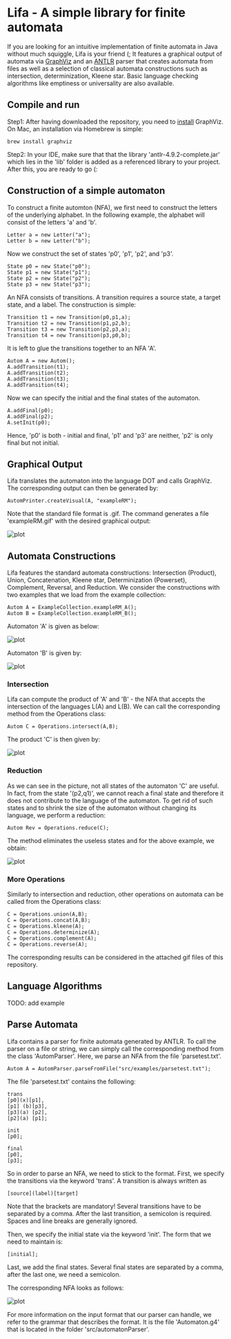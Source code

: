 <h1>
  Lifa - A simple library for finite automata
</h1>

If you are looking for an intuitive implementation of finite automata in Java without much squiggle, Lifa is your friend (;
It features a graphical output of automata via [GraphViz](https://graphviz.org/) and an [ANTLR](https://www.antlr.org/) parser that creates automata from files as well as a selection of classical automata constructions such as intersection, determinization, Kleene star. 
Basic language checking algorithms like emptiness or universality are also available.

<h2>
  Compile and run
</h2>

Step1: After having downloaded the repository, you need to [install](https://graphviz.org/download/) GraphViz.
On Mac, an installation via Homebrew is simple:
```
brew install graphviz
```

Step2: In your IDE, make sure that that the library 'antlr-4.9.2-complete.jar' which lies in the 'lib' folder is added as a referenced library to your project.
After this, you are ready to go (:

<h2>
  Construction of a simple automaton
</h2>

To construct a finite automton (NFA), we first need to construct the letters of the underlying alphabet.
In the following example, the alphabet will consist of the letters 'a' and 'b'.
```
Letter a = new Letter("a");
Letter b = new Letter("b");
```

Now we construct the set of states 'p0', 'p1', 'p2', and 'p3'.
```
State p0 = new State("p0");
State p1 = new State("p1");
State p2 = new State("p2");
State p3 = new State("p3");
```

An NFA consists of transitions.
A transition requires a source state, a target state, and a label.
The construction is simple:
```
Transition t1 = new Transition(p0,p1,a);
Transition t2 = new Transition(p1,p2,b);
Transition t3 = new Transition(p2,p3,a);
Transition t4 = new Transition(p3,p0,b);
```

It is left to glue the transitions together to an NFA 'A'.
```
Autom A = new Autom();
A.addTransition(t1);
A.addTransition(t2);
A.addTransition(t3);
A.addTransition(t4);
```

Now we can specify the initial and the final states of the automaton.
```
A.addFinal(p0);
A.addFinal(p2);
A.setInit(p0);
```

Hence, 'p0' is both - initial and final, 'p1' and 'p3' are neither, 'p2' is only final but not initial.

<h2>
  Graphical Output
</h2>

Lifa translates the automaton into the language DOT and calls GraphViz.
The corresponding output can then be generated by:
```
AutomPrinter.createVisual(A, "exampleRM");
```

Note that the standard file format is .gif.
The command generates a file 'exampleRM.gif' with the desired graphical output:

![plot](pics/exampleRM.gif)

<h2>
  Automata Constructions
</h2>

Lifa features the standard automata constructions: Intersection (Product), Union, Concatenation, Kleene star, Determinization (Powerset), Complement, Reversal, and Reduction.
We consider the constructions with two examples that we load from the example collection:
```
Autom A = ExampleCollection.exampleRM_A();
Autom B = ExampleCollection.exampleRM_B();
```

Automaton 'A' is given as below:

![plot](pics/testA.gif)

Automaton 'B' is given by:

![plot](pics/testB.gif)

<h3>
  Intersection
</h3>

Lifa can compute the product of 'A' and 'B' - the NFA that accepts the intersection of the languages L(A) and L(B).
We can call the corresponding method from the Operations class:
```
Autom C = Operations.intersect(A,B);
```

The product 'C' is then given by:

![plot](pics/inter.gif)

<h3>
  Reduction
</h3>

As we can see in the picture, not all states of the automaton 'C' are useful.
In fact, from the state '(p2,q1)', we cannot reach a final state and therefore it does not contribute to the language of the automaton.
To get rid of such states and to shrink the size of the automaton without changing its language, we perform a reduction:
```
Autom Rev = Operations.reduce(C);
```

The method eliminates the useless states and for the above example, we obtain:

![plot](pics/interred.gif)

<h3>
  More Operations
</h3>

Similarly to intersection and reduction, other operations on automata can be called from the Operations class:
```
C = Operations.union(A,B);
C = Operations.concat(A,B);
C = Operations.kleene(A);
C = Operations.determinize(A);
C = Operations.complement(A);
C = Operations.reverse(A);
```

The corresponding results can be considered in the attached gif files of this repository.

<h2>
  Language Algorithms
</h2>

TODO: add example

<h2>
  Parse Automata
</h2>

Lifa contains a parser for finite automata generated by ANTLR.
To call the parser on a file or string, we can simply call the corresponding method from the class 'AutomParser'.
Here, we parse an NFA from the file 'parsetest.txt'.
```
Autom A = AutomParser.parseFromFile("src/examples/parsetest.txt");
```

The file 'parsetest.txt' contains the following:
```
trans
[p0](x)[p1],
[p1] (b)[p3],
[p3](a) [p2],
[p2](a) [p1];

init
[p0];

final
[p0],
[p3];
```

So in order to parse an NFA, we need to stick to the format.
First, we specify the transitions via the keyword 'trans'.
A transition is always written as
```
[source](label)[target]
```

Note that the brackets are mandatory!
Several transitions have to be separated by a comma.
After the last transition, a semicolon is required.
Spaces and line breaks are generally ignored.

Then, we specify the initial state via the keyword 'init'.
The form that we need to maintain is:
```
[initial];
```

Last, we add the final states.
Several final states are separated by a comma, after the last one, we need a semicolon.

The corresponding NFA looks as follows:

![plot](pics/testprint.gif)

For more information on the input format that our parser can handle, we refer to the grammar that describes the format.
It is the file 'Automaton.g4' that is located in the folder 'src/automatonParser'.
